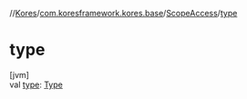 //[Kores](../../../index.md)/[com.koresframework.kores.base](../index.md)/[ScopeAccess](index.md)/[type](type.md)

# type

[jvm]\
val [type](type.md): [Type](https://docs.oracle.com/javase/8/docs/api/java/lang/reflect/Type.html)
